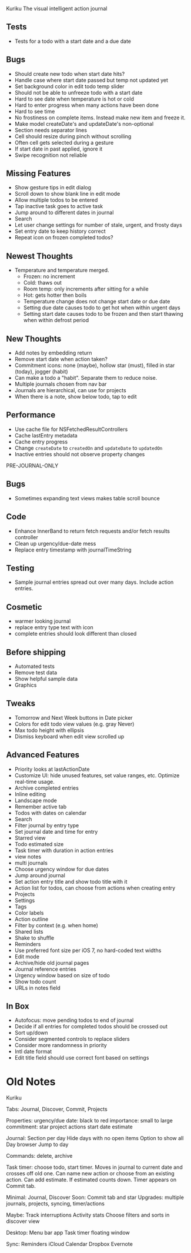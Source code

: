 Kuriku
The visual intelligent action journal

Tests
-----
* Tests for a todo with a start date and a due date

Bugs
----
* Should create new todo when start date hits?
* Handle case where start date passed but temp not updated yet
* Set background color in edit todo temp slider
* Should not be able to unfreeze todo with a start date
* Hard to see date when temperature is hot or cold
* Hard to enter progress when many actions have been done
* Hard to see time
* No frostiness on complete items. Instead make new item and freeze it.
* Make model createDate's and updateDate's non-optional
* Section needs separator lines
* Cell should resize during pinch without scrolling
* Often cell gets selected during a gesture
* If start date in past applied, ignore it
* Swipe recognition not reliable

Missing Features
----------------
* Show gesture tips in edit dialog
* Scroll down to show blank line in edit mode
* Allow multiple todos to be entered
* Tap inactive task goes to active task
* Jump around to different dates in journal
* Search
* Let user change settings for number of stale, urgent, and frosty days
* Set entry date to keep history correct
* Repeat icon on frozen completed todos?

Newest Thoughts
---------------
* Temperature and temperature merged.
  * Frozen: no increment
  * Cold: thaws out
  * Room temp: only increments after sitting for a while
  * Hot: gets hotter then boils
  * Temperature change does not change start date or due date
  * Setting due date causes todo to get hot when within urgent days
  * Setting start date causes todo to be frozen and then start thawing when within defrost period

New Thoughts
------------
* Add notes by embedding return
* Remove start date when action taken?
* Commitment icons: none (maybe), hollow star (must), filled in star (today), jogger (habit)
* Can make a todo a "habit". Separate them to reduce noise.
* Multiple journals chosen from nav bar
* Journals are hierarchical, can use for projects
* When there is a note, show below todo, tap to edit

Performance
-----------
* Use cache file for NSFetchedResultControllers
* Cache lastEntry metadata
* Cache entry progress
* Change `createDate` to `createdOn` and `updateDate` to `updatedOn`
* Inactive entries should not observe property changes

PRE-JOURNAL-ONLY

Bugs
----
* Sometimes expanding text views makes table scroll bounce

Code
----
* Enhance InnerBand to return fetch requests and/or fetch results controller
* Clean up urgency/due-date mess
* Replace entry timestamp with journalTimeString

Testing
-------
* Sample journal entries spread out over many days. Include action entries.

Cosmetic
--------
* warmer looking journal
* replace entry type text with icon
* complete entries should look different than closed

Before shipping
---------------
* Automated tests
* Remove test data
* Show helpful sample data
* Graphics

Tweaks
------
* Tomorrow and Next Week buttons in Date picker
* Colors for edit todo view values (e.g. gray Never)
* Max todo height with ellipsis
* Dismiss keyboard when edit view scrolled up

Advanced Features
-----------------
* Priority looks at lastActionDate
* Customize UI: hide unused features, set value ranges, etc. Optimize real-time usage.
* Archive completed entries
* Inline editing
* Landscape mode
* Remember active tab
* Todos with dates on calendar
* Search
* Filter journal by entry type
* Set journal date and time for entry
* Starred view
* Todo estimated size
* Task timer with duration in action entries
* view notes
* multi journals
* Choose urgency window for due dates
* Jump around journal
* Set action entry title and show todo title with it
* Action list for todos, can choose from actions when creating entry
* Projects
* Settings
* Tags
* Color labels
* Action outline
* Filter by context (e.g. when home)
* Shared lists
* Shake to shuffle
* Reminders
* Use preferred font size per iOS 7, no hard-coded text widths
* Edit mode
* Archive/hide old journal pages
* Journal reference entries
* Urgency window based on size of todo
* Show todo count
* URLs in notes field

In Box
------
* Autofocus: move pending todos to end of journal
* Decide if all entries for completed todos should be crossed out
* Sort up/down
* Consider segmented controls to replace sliders
* Consider more randomness in priority
* Intl date format
* Edit title field should use correct font based on settings

Old Notes
==========================

Kuriku

Tabs: Journal, Discover, Commit, Projects

Properties:
urgency/due date: black to red
importance: small to large
commitment: star
project
actions
start date
estimate

Journal:
Section per day
Hide days with no open items
Option to show all
Day browser
Jump to day

Commands: delete, archive

Task timer: choose todo, start timer. Moves in journal to current date and crosses off old one. Can name new action or choose from an existing action. Can add estimate. If estimated counts down. Timer appears on Commit tab. 

Minimal: Journal, Discover
Soon: Commit tab and star
Upgrades: multiple journals, projects, syncing, timer/actions

Maybe:
Track interruptions
Activity stats
Choose filters and sorts in discover view

Desktop:
Menu bar app
Task timer floating window

Sync:
Reminders
iCloud
Calendar
Dropbox
Evernote





